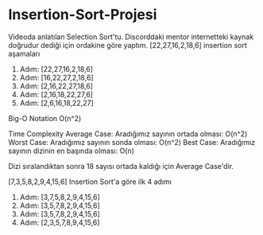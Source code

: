 # Insertion-Sort-Projesi
Videoda anlatılan Selection Sort'tu. Discorddaki mentor internetteki kaynak doğrudur dediği için ordakine göre yaptım. 
[22,27,16,2,18,6] insertion sort aşamaları

1. Adım: [22,27,16,2,18,6]
2. Adım: [16,22,27,2,18,6]
3. Adım: [2,16,22,27,18,6]
4. Adım: [2,16,18,22,27,6]
5. Adım: [2,6,16,18,22,27]


Big-O Notation
O(n^2)



Time Complexity
Average Case: Aradığımız sayının ortada olması: O(n^2)
Worst Case: Aradığımız sayının sonda olması: O(n^2)
Best Case: Aradığımız sayının dizinin en başında olması: O(n)


Dizi sıralandıktan sonra 18 sayısı ortada kaldığı için Average Case'dir.


[7,3,5,8,2,9,4,15,6] Insertion Sort'a göre ilk 4 adımı
1. Adım: [3,7,5,8,2,9,4,15,6]
2. Adım: [3,5,7,8,2,9,4,15,6]
3. Adım: [3,5,7,8,2,9,4,15,6]
4. Adım: [2,3,5,7,8,9,4,15,6]
